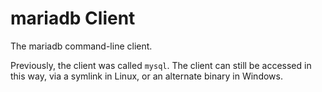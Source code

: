 # mariadb Client

The mariadb command-line client.

Previously, the client was called `mysql`. The client can still be accessed in this way, via a symlink in Linux, or an alternate binary in Windows.